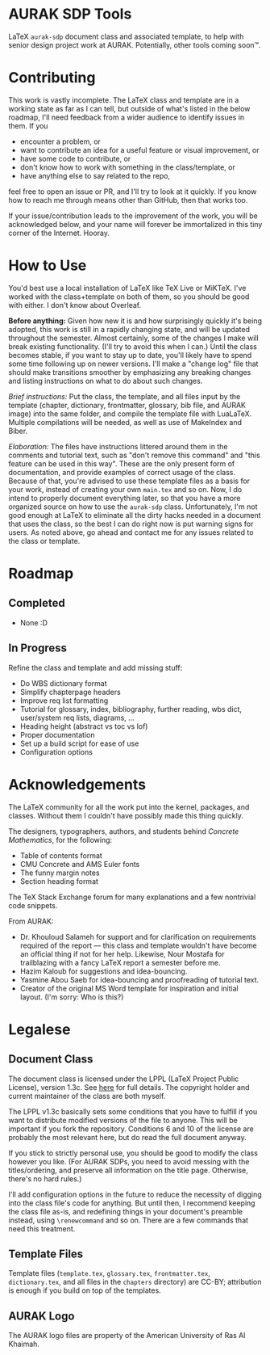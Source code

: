 # AURAK SDP Tools
LaTeX `aurak-sdp` document class and associated template, to help with senior design project work at AURAK. Potentially, other tools coming soon™.

# Contributing
This work is vastly incomplete. The LaTeX class and template are in a working state as far as I can tell, but outside of what's listed in the below roadmap, I'll need feedback from a wider audience to identify issues in them.
If you
- encounter a problem, or
- want to contribute an idea for a useful feature or visual improvement, or
- have some code to contribute, or
- don't know how to work with something in the class/template, or
- have anything else to say related to the repo,

feel free to open an issue or PR, and I'll try to look at it quickly. If you know how to reach me through means other than GitHub, then that works too.

If your issue/contribution leads to the improvement of the work, you will be acknowledged below, and your name will forever be immortalized in this tiny corner of the Internet. Hooray.

# How to Use
You'd best use a local installation of LaTeX like TeX Live or MiKTeX. I've worked with the class+template on both of them, so you should be good with either. I don't know about Overleaf.

**Before anything:** Given how new it is and how surprisingly quickly it's being adopted, this work is still in a rapidly changing state, and will be updated throughout the semester.
Almost certainly, some of the changes I make will break existing functionality.
(I'll try to avoid this when I can.)
Until the class becomes stable, if you want to stay up to date, you'll likely have to spend some time following up on newer versions.
I'll make a "change log" file that should make transitions smoother by emphasizing any breaking changes and listing instructions on what to do about such changes.

*Brief instructions:* Put the class, the template, and all files input by the template (chapter, dictionary, frontmatter, glossary, bib file, and AURAK image) into the same folder, and compile the template file with LuaLaTeX. Multiple compilations will be needed, as well as use of MakeIndex and Biber.

*Elaboration:* The files have instructions littered around them in the comments and tutorial text, such as "don't remove this command" and "this feature can be used in this way".
These are the only present form of documentation, and provide examples of correct usage of the class.
Because of that, you're advised to use these template files as a basis for your work, instead of creating your own `main.tex` and so on.
Now, I do intend to properly document everything later, so that you have a more organized source on how to use the `aurak-sdp` class.
Unfortunately, I'm not good enough at LaTeX to eliminate all the dirty hacks needed in a document that uses the class, so the best I can do right now is put warning signs for users.
As noted above, go ahead and contact me for any issues related to the class or template.

# Roadmap
## Completed
- None :D

## In Progress
Refine the class and template and add missing stuff:
- Do WBS dictionary format
- Simplify chapterpage headers
- Improve req list formatting
- Tutorial for glossary, index, bibliography, further reading, wbs dict, user/system req lists, diagrams, ...
- Heading height (abstract vs toc vs lof)
- Proper documentation
- Set up a build script for ease of use
- Configuration options

# Acknowledgements
The LaTeX community for all the work put into the kernel, packages, and classes. Without them I couldn't have possibly made this thing quickly.

The designers, typographers, authors, and students behind *Concrete Mathematics*, for the following:
- Table of contents format
- CMU Concrete and AMS Euler fonts
- The funny margin notes
- Section heading format

The TeX Stack Exchange forum for many explanations and a few nontrivial code snippets.

From AURAK:
- Dr. Khouloud Salameh for support and for clarification on requirements required of the report — this class and template wouldn't have become an official thing if not for her help. Likewise, Nour Mostafa for trailblazing with a fancy LaTeX report a semester before me.
- Hazim Kaloub for suggestions and idea-bouncing.
- Yasmine Abou Saeb for idea-bouncing and proofreading of tutorial text.
- Creator of the original MS Word template for inspiration and initial layout. (I'm sorry: Who is this?)

# Legalese
## Document Class
The document class is licensed under the LPPL (LaTeX Project Public License), version 1.3c. See [here](https://www.latex-project.org/lppl/lppl-1-3c.pdf) for full details.
The copyright holder and current maintainer of the class are both myself.

The LPPL v1.3c basically sets some conditions that you have to fulfill if you want to distribute modified versions of the file to anyone.
This will be important if you fork the repository.
Conditions 6 and 10 of the license are probably the most relevant here, but do read the full document anyway.

If you stick to strictly personal use, you should be good to modify the class however you like.
(For AURAK SDPs, you need to avoid messing with the titles/ordering, and preserve all information on the title page.
Otherwise, there's no hard rules.)

I'll add configuration options in the future to reduce the necessity of digging into the class file's code for anything.
But until then, I recommend keeping the class file as-is, and redefining things in your document's preamble instead, using `\renewcommand` and so on.
There are a few commands that need this treatment.

## Template Files
Template files (`template.tex`, `glossary.tex`, `frontmatter.tex`, `dictionary.tex`, and all files in the `chapters` directory) are CC-BY; attribution is enough if you build on top of the templates.

## AURAK Logo
The AURAK logo files are property of the American University of Ras Al Khaimah.
